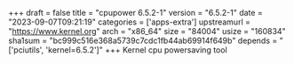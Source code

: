 +++
draft = false
title = "cpupower 6.5.2-1"
version = "6.5.2-1"
date = "2023-09-07T09:21:19"
categories = ['apps-extra']
upstreamurl = "https://www.kernel.org"
arch = "x86_64"
size = "84004"
usize = "160834"
sha1sum = "bc999c516e368a5739c7cdc1fb44ab69914f649b"
depends = "['pciutils', 'kernel=6.5.2']"
+++
Kernel cpu powersaving tool